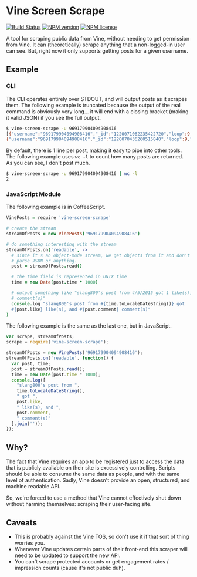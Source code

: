 # Vine Screen Scrape
[![Build Status](http://img.shields.io/travis/slang800/vine-screen-scrape.svg?style=flat-square)](https://travis-ci.org/slang800/vine-screen-scrape) [![NPM version](http://img.shields.io/npm/v/vine-screen-scrape.svg?style=flat-square)](https://www.npmjs.org/package/vine-screen-scrape) [![NPM license](http://img.shields.io/npm/l/vine-screen-scrape.svg?style=flat-square)](https://www.npmjs.org/package/vine-screen-scrape)

A tool for scraping public data from Vine, without needing to get permission from Vine. It can (theoretically) scrape anything that a non-logged-in user can see. But, right now it only supports getting posts for a given username.

## Example
### CLI
The CLI operates entirely over STDOUT, and will output posts as it scrapes them. The following example is truncated because the output of the real command is obviously very long... it will end with a closing bracket (making it valid JSON) if you see the full output.

```bash
$ vine-screen-scrape -u 969179904094908416
[{"username":"969179904094908416","_id":"1220071062235422720","loop":9,"comment":0,"repost":0,"like":0,"time":1433861823,"text":"test2"},
{"username":"969179904094908416","_id":"1220070436260515840","loop":9,"comment":0,"repost":0,"like":0,"time":1433861673,"text":"test"}]
```

By default, there is 1 line per post, making it easy to pipe into other tools. The following example uses `wc -l` to count how many posts are returned. As you can see, I don't post much.

```bash
$ vine-screen-scrape -u 969179904094908416 | wc -l
2
```

### JavaScript Module
The following example is in CoffeeScript.

```coffee
VinePosts = require 'vine-screen-scrape'

# create the stream
streamOfPosts = new VinePosts('969179904094908416')

# do something interesting with the stream
streamOfPosts.on('readable', ->
  # since it's an object-mode stream, we get objects from it and don't need to
  # parse JSON or anything.
  post = streamOfPosts.read()

  # the time field is represented in UNIX time
  time = new Date(post.time * 1000)

  # output something like "slang800's post from 4/5/2015 got 1 like(s), and 0
  # comment(s)"
  console.log "slang800's post from #{time.toLocaleDateString()} got
  #{post.like} like(s), and #{post.comment} comment(s)"
)
```

The following example is the same as the last one, but in JavaScript.

```js
var scrape, streamOfPosts;
scrape = require('vine-screen-scrape');

streamOfPosts = new VinePosts('969179904094908416');
streamOfPosts.on('readable', function() {
  var post, time;
  post = streamOfPosts.read();
  time = new Date(post.time * 1000);
  console.log([
    "slang800's post from ",
    time.toLocaleDateString(),
    " got ",
    post.like,
    " like(s), and ",
    post.comment,
    " comment(s)"
  ].join(''));
});
```

## Why?
The fact that Vine requires an app to be registered just to access the data that is publicly available on their site is excessively controlling. Scripts should be able to consume the same data as people, and with the same level of authentication. Sadly, Vine doesn't provide an open, structured, and machine readable API.

So, we're forced to use a method that Vine cannot effectively shut down without harming themselves: scraping their user-facing site.

## Caveats
- This is probably against the Vine TOS, so don't use it if that sort of thing worries you.
- Whenever Vine updates certain parts of their front-end this scraper will need to be updated to support the new API.
- You can't scrape protected accounts or get engagement rates / impression counts (cause it's not public duh).
